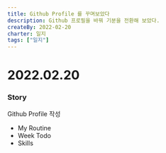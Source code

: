 ```yaml
---
title: Github Profile 를 꾸며보았다
description: Github 프로필을 바꿔 기분을 전환해 보았다.
createBy: 2022-02-20
charter: 일지
tags: ["일지"]
---
```


# 2022.02.20

### Story

Github Profile 작성

-   My Routine
-   Week Todo
-   Skills
